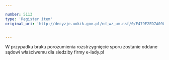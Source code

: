 ```yaml
---

number: 5113
type: 'Register item'
original_uri: 'http://decyzje.uokik.gov.pl/nd_wz_um.nsf/0/E479F2ED7A090178C1257BBB003F7209?OpenDocument'


---
```


W przypadku braku porozumienia rozstrzygnięcie sporu zostanie oddane sądowi właściwemu dla siedziby firmy e-lady.pl
